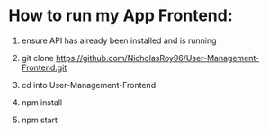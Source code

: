 # How to run my App Frontend:

1. ensure API has already been installed and is running

2. git clone https://github.com/NicholasRoy96/User-Management-Frontend.git

3. cd into User-Management-Frontend

3. npm install

4. npm start
